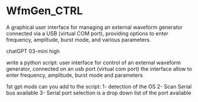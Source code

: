 # WfmGen_CTRL
A graphical user interface for managing an external waveform generator connected via a USB (virtual COM port), providing options to enter frequency, amplitude, burst mode, and various parameters.

chatGPT 03-mini high

write a python script:
user interface for control of an external waveform generator, connected on an usb port (virtual com port)
the interface allow to enter frequency, amplitude, burst mode and parameters

1st gpt mods
can you add to the script:
1- detection of the OS
2- Scan Serial bus available
3- Serial port selection is a drop down list of the port available
